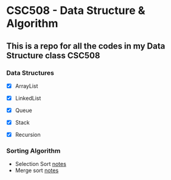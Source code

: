 # CSC508 - Data Structure & Algorithm

## This is a repo for all the codes in my Data Structure class CSC508

### Data Structures
- [X]  ArrayList
- [X]  LinkedList
- [X]  Queue
- [X]  Stack
- [X]  Recursion


### Sorting Algorithm
- Selection Sort [notes](./sorting/selectionSort/notes.md) 
- Merge sort [notes](./sorting/mergeSort/notes.md)
